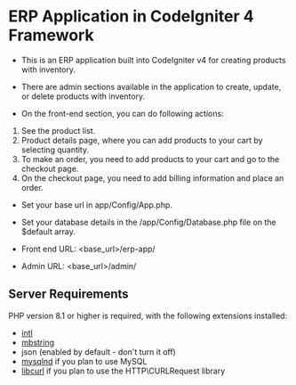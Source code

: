 # ERP Application in CodeIgniter 4 Framework

- This is an ERP application built into CodeIgniter v4 for creating products with inventory.
- There are admin sections available in the application to create, update, or delete products with inventory.

- On the front-end section, you can do following actions:
1. See the product list.
2. Product details page, where you can add products to your cart by selecting quantity.
3. To make an order, you need to add products to your cart and go to the checkout page.
4. On the checkout page, you need to add billing information and place an order.

- Set your base url in app/Config/App.php.
- Set your database details in the /app/Config/Database.php file on the $default array.

- Front end URL: <base_url>/erp-app/
- Admin URL: <base_url>/admin/

## Server Requirements

PHP version 8.1 or higher is required, with the following extensions installed:

- [intl](http://php.net/manual/en/intl.requirements.php)
- [mbstring](http://php.net/manual/en/mbstring.installation.php)
- json (enabled by default - don't turn it off)
- [mysqlnd](http://php.net/manual/en/mysqlnd.install.php) if you plan to use MySQL
- [libcurl](http://php.net/manual/en/curl.requirements.php) if you plan to use the HTTP\CURLRequest library

